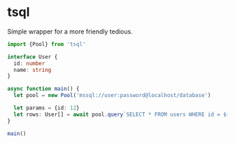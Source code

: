 # tsql

Simple wrapper for a more friendly tedious.

```typescript
import {Pool} from 'tsql'

interface User {
  id: number
  name: string
}

async function main() {
  let pool = new Pool('mssql://user:password@localhost/database')

  let params = {id: 12}
  let rows: User[] = await pool.query`SELECT * FROM users WHERE id = ${params.id}`
}

main()
```
